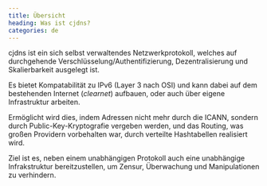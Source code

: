 ```yaml
---
title: Übersicht
heading: Was ist cjdns?
categories: de
---
```

cjdns ist ein sich selbst verwaltendes Netzwerkprotokoll, welches auf durchgehende Verschlüsselung/Authentifizierung, Dezentralisierung und Skalierbarkeit ausgelegt ist.

Es bietet Kompatabilität zu IPv6 (Layer 3 nach OSI) und kann dabei auf dem bestehenden Internet (*clearnet*) aufbauen, oder auch über eigene Infrastruktur arbeiten.

Ermöglicht wird dies, indem Adressen nicht mehr durch die ICANN, sondern durch Public-Key-Kryptografie vergeben werden, und das Routing, was großen Providern vorbehalten war, durch verteilte Hashtabellen realisiert wird.

Ziel ist es, neben einem unabhängigen Protokoll auch eine unabhängige Infrakstruktur bereitzustellen, um Zensur, Überwachung und Manipulationen zu verhindern.
